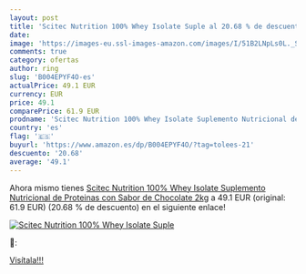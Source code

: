 ```yaml
---
layout: post
title: 'Scitec Nutrition 100% Whey Isolate Suple al 20.68 % de descuento'
date: 
image: 'https://images-eu.ssl-images-amazon.com/images/I/51B2LNpLs0L._SL200_.jpg'
comments: true
category: ofertas
author: ring
slug: 'B004EPYF4O-es'
actualPrice: 49.1 EUR
currency: EUR
price: 49.1
comparePrice: 61.9 EUR
prodname: 'Scitec Nutrition 100% Whey Isolate Suplemento Nutricional de Proteinas con Sabor de Chocolate  2kg'
country: 'es'
flag: '🇪🇸'
buyurl: 'https://www.amazon.es/dp/B004EPYF4O/?tag=tolees-21'
descuento: '20.68'
average: '49.1'
---
```


Ahora mismo tienes [Scitec Nutrition 100% Whey Isolate Suplemento Nutricional de Proteinas con Sabor de Chocolate  2kg](https://www.amazon.es/dp/B004EPYF4O/?tag=tolees-21) a 49.1 EUR (original: 61.9 EUR) (20.68 %  de descuento) en el siguiente enlace!

[![Scitec Nutrition 100% Whey Isolate Suple](https://images-eu.ssl-images-amazon.com/images/I/51B2LNpLs0L._SL200_.jpg)](https://www.amazon.es/dp/B004EPYF4O/?tag=tolees-21)

🔎:


[Visítala!!!](https://www.amazon.es/dp/B004EPYF4O/?tag=tolees-21)
